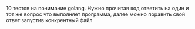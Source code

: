 10 тестов на понимание golang. Нужно прочитав код ответить на один и тот же вопрос что выполняет программа,
далее можно поравить свой ответ запустив конкрентный файл